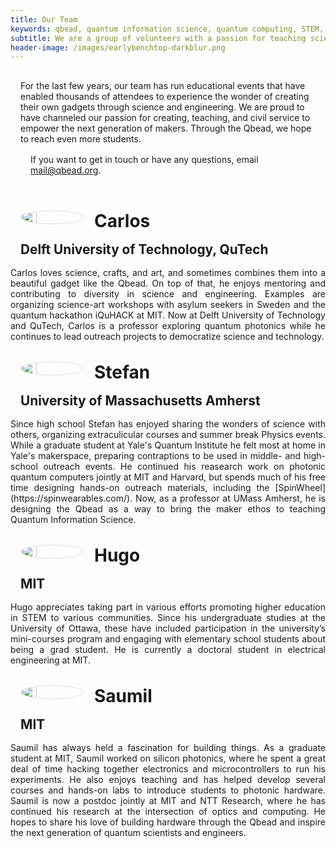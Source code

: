 ```yaml
---
title: Our Team
keywords: qbead, quantum information science, quantum computing, STEM, science, science and art, physics, computer science, middle school, high school, textbook
subtitle: We are a group of volunteers with a passion for teaching science and building devices harnessing the most whimsical features of nature
header-image: /images/earlybenchtop-darkblur.png
---
```


<div class="row dark">
<div class="column long-text light" style="padding:1rem;">
For the last few years, our team has run educational events that have enabled
thousands of attendees to experience the wonder of creating their own gadgets
through science and engineering.
We are proud to have channeled our passion for creating, teaching, and civil service
to empower the next generation of makers.
Through the Qbead, we hope to reach even more students.

If you want to get in touch or have any questions, email [mail@qbead.org](mailto:mail@qbead.org).

<figure>
<!--IMAGE: team picture <img src="/images/behindthescenes/team_2.jpg">-->
</figure>
</div>
</div>

<style>
.team-member {
  display: inline-block;
  overflow:hidden;
  text-align: justify;
  background-color: var(--color-lightgreybg);
  color: var(--color-text);
  margin: 0.5rem 0;
}
.team-member img {
  float:left;
  border: solid 1px;
  border-color: #ddd;
  border-radius:50%;
  width:25%;
  max-width:100px;
}
.team-member img, p, h1, h2 {
  margin: 1rem;
}
.team-member h2 {
  color: var(--color-colorfullbg);
  font-size: 1.3rem;
}
.frontwall {
 column-width: 18rem;
 column-gap: 1rem;
 width: 100%;
}
</style>


<div class="row">
<div class="frontwall dark">

<div class="team-member">
<img src="/images/teampics/carlos_s.jpg">
<div>
<h1>Carlos</h1>
<h2>Delft University of Technology, QuTech</h2>
Carlos loves science, crafts, and art, and sometimes combines them into a beautiful gadget like the Qbead. On top of that, he enjoys mentoring and contributing to diversity in science and engineering. Examples are organizing science-art workshops with asylum seekers in Sweden and the quantum hackathon iQuHACK at MIT. 
Now at Delft University of Technology and QuTech, Carlos is a professor exploring quantum photonics while he continues to lead outreach projects to democratize science and technology.
</div>
</div>

<div class="team-member">
<img src="/images/teampics/stefan_s.jpg">
<div>
<h1>Stefan</h1>
<h2>University of Massachusetts Amherst</h2>
Since high school Stefan has enjoyed sharing the wonders of science with
others, organizing extraculicular courses and summer break Physics events.
While a graduate student at Yale's Quantum Institute he felt most at home in
Yale's makerspace, preparing contraptions to be used in middle- and high-school
outreach events. He continued his reasearch work on photonic quantum
computers jointly at MIT and Harvard, but spends much of his free time
designing hands-on outreach materials, including the [SpinWheel](https://spinwearables.com/).
Now, as a professor at UMass Amherst, he is designing the Qbead as a way to bring the maker ethos to teaching Quantum Information Science.
</div>
</div>

<div class="team-member">
<img src="/images/teampics/hugo_s.jpg">
<div>
<h1>Hugo</h1>
<h2>MIT</h2>
Hugo appreciates taking part in various efforts promoting higher education in STEM to various communities. Since his undergraduate studies at the University of Ottawa, these have included participation in the university’s mini-courses program and engaging with elementary school students about being a grad student. He is currently a doctoral student in electrical engineering at MIT.
</div>
</div>

<div class="team-member">
<img src="/images/teampics/saumil_s.jpg">
<div>
<h1>Saumil</h1>
<h2>MIT</h2>
Saumil has always held a fascination for building things. As a graduate student at MIT, Saumil worked on silicon photonics, where he spent a great deal of time hacking together electronics and microcontrollers to run his experiments. He also enjoys teaching and has helped develop several courses and hands-on labs to introduce students to photonic hardware. Saumil is now a postdoc jointly at MIT and NTT Research, where he has continued his research at the intersection of optics and computing. He hopes to share his love of building hardware through the Qbead and inspire the next generation of quantum scientists and engineers.
</div>
</div>

<!--TODO: the other team members-->

</div>
</div>







</div>
